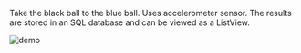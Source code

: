 Take the black ball to the blue ball. Uses accelerometer sensor. The results are stored in an SQL database and can be viewed as a ListView.

![demo](demo.gif)
